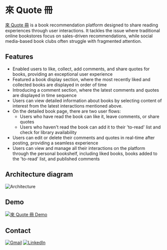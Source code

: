 # 來 Quote 冊

[來 Quote 冊](https://zcwu.site) is a book recommendation platform designed to share reading experiences through user interactions. It tackles the issue where traditional online bookstores focus on sales-driven recommendations, while social media-based book clubs often struggle with fragmented attention.

## Features

- Enabled users to like, collect, add comments, and share quotes for books, providing an exceptional user experience
- Featured a book display section, where the most recently liked and collected books are displayed in order of time
- Introducing a comment section, where the latest comments and quotes are displayed in time sequence
- Users can view detailed information about books by selecting content of interest from the latest interactions mentioned above.
- On the detailed book page, there are two user flows:
    - Users who have read the book can like it, leave comments, or share quotes
    - Users who haven't read the book can add it to their 'to-read' list and check for library availability
- Users can edit or delete their comments and quotes in real-time after posting, providing a seamless experience
- Users can view and manage all their interactions on the platform through the personal bookshelf, including liked books, books added to the 'to-read' list, and published comments

## Architecture diagram
![Architecture](https://dy16yxlrc5irl.cloudfront.net/personal_project/comeQuoteBook/comeQuoteBook_architecture+diagram.png)

## Demo
[![來 Quote 冊 Demo](https://dy16yxlrc5irl.cloudfront.net/personal_project/comeQuoteBook/ComeQuoteBook_demo.png)](https://www.youtube.com/watch?v=JIFo0jYvCas)

## Contact
[![Gmail](https://img.shields.io/badge/Gmail-EA4335.svg?style=for-the-badge&logo=Gmail&logoColor=white)](mailto:z.c.wu32@gmail.com) [![LinkedIn](https://img.shields.io/badge/LinkedIn-0A66C2.svg?style=for-the-badge&logo=LinkedIn&logoColor=white)](https://Linkedin.com/in/zcwu)

